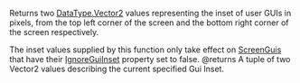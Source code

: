 Returns two [DataType.Vector2](https://developer.roblox.com/search#stq=Vector2) values representing the inset of user GUIs in pixels, from the top left corner of the screen and the bottom right corner of the screen respectively.

The inset values supplied by this function only take effect on [ScreenGuis](https://developer.roblox.com/api-reference/class/ScreenGui) that have their [IgnoreGuiInset](https://developer.roblox.com/api-reference/property/ScreenGui/IgnoreGuiInset) property set to false.
@returns A tuple of two Vector2 values describing the current specified Gui Inset.